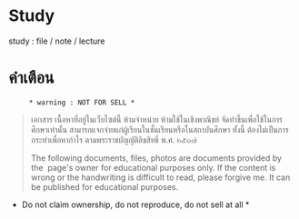 # Study
study : file / note / lecture
# คำเตือน
         * warning : NOT FOR SELL *

> เอกสาร เนื้อหาที่อยู่ในเว็บไซต์นี้ ห้ามจำหน่าย ห้ามใช้ในเชิงพาณิชย์ จัดทำขึ้นเพื่อใช้ในการศึกษาเท่านั้น สามารถแจกจ่ายแก่ผู้เรียนในชั้นเรียนหรือในสถาบันศึกษา ทั้งนี้ ต้องไม่เป็นการกระทำเพื่อหากำไร ตามพระราชบัญญัติลิขสิทธิ์ พ.ศ. ๒๕๓๗
> 
> The following documents, files, photos are documents provided by the  page's owner for educational purposes only. If the content is wrong or the handwriting is difficult to read, please forgive me. It can be published for educational purposes.
> 
* Do not claim ownership, do not reproduce, do not sell at all *
